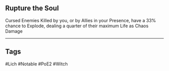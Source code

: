 ## Rupture the Soul
Cursed Enemies Killed by you, or by Allies in your Presence, have a 33% chance to Explode, dealing a quarter of their maximum Life as Chaos Damage

---
## Tags
#Lich
#Notable
#PoE2
#Witch

